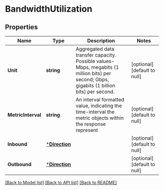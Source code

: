# BandwidthUtilization

## Properties
Name | Type | Description | Notes
------------ | ------------- | ------------- | -------------
**Unit** | **string** | Aggregated data transfer capacity. Possible values- Mbps, megabits (1 million bits) per second; Gbps, gigabits (1 billion bits) per second. | [optional] [default to null]
**MetricInterval** | **string** | An interval formatted value, indicating the time-interval the metric objects within the response represent | [optional] [default to null]
**Inbound** | [***Direction**](Direction.md) |  | [optional] [default to null]
**Outbound** | [***Direction**](Direction.md) |  | [optional] [default to null]

[[Back to Model list]](../README.md#documentation-for-models) [[Back to API list]](../README.md#documentation-for-api-endpoints) [[Back to README]](../README.md)

